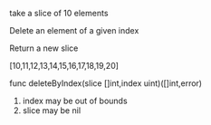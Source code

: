 take a slice of 10 elements

Delete an element of a given index

Return a new slice 

[10,11,12,13,14,15,16,17,18,19,20]

func deleteByIndex(slice []int,index uint)([]int,error)
1. index may be out of bounds
2. slice may be nil